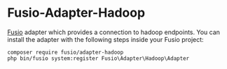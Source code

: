 Fusio-Adapter-Hadoop
=====

[Fusio] adapter which provides a connection to hadoop endpoints. You can 
install the adapter with the following steps inside your Fusio project:

    composer require fusio/adapter-hadoop
    php bin/fusio system:register Fusio\Adapter\Hadoop\Adapter

[Fusio]: http://fusio-project.org/
